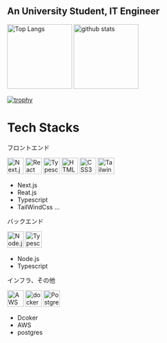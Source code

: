 ## An University Student, IT Engineer

<p align="left"> 
  <img alt="Top Langs" height="150px" src="https://github-readme-stats.vercel.app/api/top-langs/?username=student-ops&layout=compact&count_private=true&show_icons=true&theme=onedark" />
  <img alt="github stats" height="150px" src="https://github-readme-stats.vercel.app/api?username=student-ops&count_private=true&show_icons=true&show_icons=true&theme=onedark" />
</p>

[![trophy](https://github-profile-trophy.vercel.app/?username=student-ops&theme=onedark&column=7)](https://github.com/ryo-ma/github-profile-trophy)

# Tech Stacks

フロントエンド

<a href="https://nextjs.org/" title="Next.js"><img src="https://github.com/get-icon/geticon/raw/master/icons/nextjs-icon.svg" alt="Next.js" width="38px" height="38px"></a>
<a href="https://reactjs.org/" title="React"><img src="https://github.com/get-icon/geticon/raw/master/icons/react.svg" alt="React" width="38px" height="38px"></a>
<a href="https://www.typescriptlang.org/" title="Typescript"><img src="https://github.com/get-icon/geticon/raw/master/icons/typescript-icon.svg" alt="Typescript" width="38px" height="38px"></a>
<a href="https://www.w3.org/TR/html5/" title="HTML5"><img src="https://github.com/get-icon/geticon/raw/master/icons/html-5.svg" alt="HTML5" width="38px" height="38px"></a>
<a href="https://www.w3.org/TR/CSS/" title="CSS3"><img src="https://github.com/get-icon/geticon/raw/master/icons/css-3.svg" alt="CSS3" width="38px" height="38px"></a>
<a href="https://tailwindcss.com/" title="Tailwind CSS"><img src="https://github.com/get-icon/geticon/raw/master/icons/tailwindcss-icon.svg" alt="Tailwind CSS" width="38px" height="38px"></a>

-   Next.js
-   Reat.js
-   Typescript
-   TailWindCss ...

バックエンド

<a href="https://nodejs.org/" title="Node.js"><img src="https://github.com/get-icon/geticon/raw/master/icons/nodejs-icon.svg" alt="Node.js" width="38px" height="38px"></a>
<a href="https://www.typescriptlang.org/" title="Typescript"><img src="https://github.com/get-icon/geticon/raw/master/icons/typescript-icon.svg" alt="Typescript" width="38px" height="38px"></a>

-   Node.js
-   Typescript

インフラ、その他

<a href="https://aws.amazon.com/" title="AWS"><img src="https://github.com/get-icon/geticon/raw/master/icons/aws.svg" alt="AWS" width="38px" height="38px"></a>
<a href="https://www.docker.com/" title="docker"><img src="https://github.com/get-icon/geticon/raw/master/icons/docker-icon.svg" alt="docker" width="38px" height="38px"></a>
<a href="https://www.postgresql.org/" title="PostgreSQL"><img src="https://github.com/get-icon/geticon/raw/master/icons/postgresql.svg" alt="PostgreSQL" width="38px" height="38px"></a>


-   Dcoker
-   AWS
-   postgres

